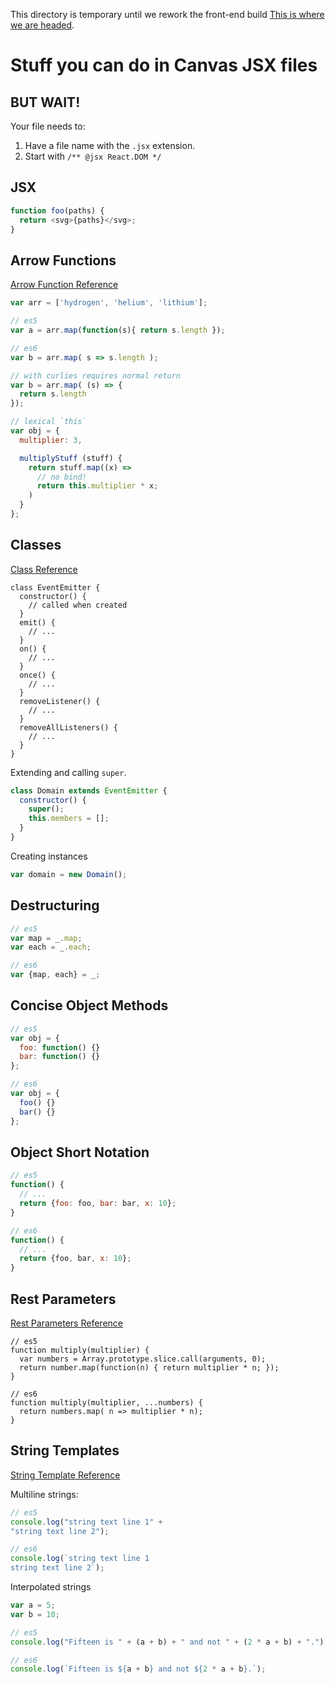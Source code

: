 This directory is temporary until we rework the front-end build [This is
where we are headed][1].

Stuff you can do in Canvas JSX files
====================================

BUT WAIT!
---------

Your file needs to:

1. Have a file name with the `.jsx` extension.
2. Start with `/** @jsx React.DOM */`

JSX
---

```js
function foo(paths) {
  return <svg>{paths}</svg>;
}
```

Arrow Functions
---------------

[Arrow Function Reference][arrows]

```js
var arr = ['hydrogen', 'helium', 'lithium'];

// es5
var a = arr.map(function(s){ return s.length });

// es6
var b = arr.map( s => s.length );

// with curlies requires normal return
var b = arr.map( (s) => {
  return s.length
});

// lexical `this`
var obj = {
  multiplier: 3,

  multiplyStuff (stuff) {
    return stuff.map((x) =>
      // no bind!
      return this.multiplier * x;
    )
  }
};
```

Classes
-------

[Class Reference][class]


```
class EventEmitter {
  constructor() {
    // called when created
  }
  emit() {
    // ...
  }
  on() {
    // ...
  }
  once() {
    // ...
  }
  removeListener() {
    // ...
  }
  removeAllListeners() {
    // ...
  }
}
```

Extending and calling `super`.

```js
class Domain extends EventEmitter {
  constructor() {
    super();
    this.members = [];
  }
}
```

Creating instances

```js
var domain = new Domain();
```

Destructuring
-------------

```js
// es5
var map = _.map;
var each = _.each;

// es6
var {map, each} = _;
```

Concise Object Methods
----------------------

```js
// es5
var obj = {
  foo: function() {}
  bar: function() {}
};

// es6
var obj = {
  foo() {}
  bar() {}
};
```

Object Short Notation
---------------------

```js
// es5
function() {
  // ...
  return {foo: foo, bar: bar, x: 10};
}

// es6
function() {
  // ...
  return {foo, bar, x: 10};
}
```

Rest Parameters
---------------

[Rest Parameters Reference][rest]

```
// es5
function multiply(multiplier) {
  var numbers = Array.prototype.slice.call(arguments, 0);
  return number.map(function(n) { return multiplier * n; });
}

// es6
function multiply(multiplier, ...numbers) {
  return numbers.map( n => multiplier * n);
}
```

String Templates
----------------

[String Template Reference][templates]

Multiline strings:

```js
// es5
console.log("string text line 1" +
"string text line 2");

// es6
console.log(`string text line 1
string text line 2`);
```

Interpolated strings

```js
var a = 5;
var b = 10;

// es5
console.log("Fifteen is " + (a + b) + " and not " + (2 * a + b) + ".");

// es6
console.log(`Fifteen is ${a + b} and not ${2 * a + b}.`);
```


  [1]:https://github.com/instructure-wfx/RFCs/blob/master/active/canvas-js-structure-build.md
  [arrows]:https://developer.mozilla.org/en-US/docs/Web/JavaScript/Reference/Functions/Arrow_functions
  [class]:http://tc39wiki.calculist.org/es6/classes/
  [rest]:https://developer.mozilla.org/en-US/docs/Web/JavaScript/Reference/Functions/rest_parameters
  [templates]:https://developer.mozilla.org/en-US/docs/Web/JavaScript/Reference/template_strings

